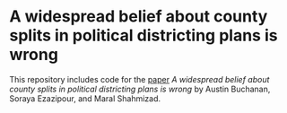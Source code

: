 # A widespread belief about county splits in political districting plans is wrong

This repository includes code for the [paper](https://github.com/AustinLBuchanan/refuting_a_widespread_belief_about_county_splits/A_widespread_belief_about_minimum_county_splits_is_wrong.pdf) _A widespread belief about county splits in political districting plans is wrong_ by Austin Buchanan, Soraya Ezazipour, and Maral Shahmizad.
